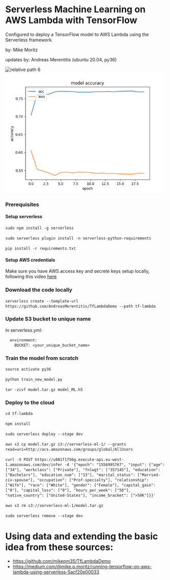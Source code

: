 # Serverless Machine Learning on AWS Lambda with TensorFlow

Configured to deploy a TensorFlow model to AWS Lambda using the Serverless framework.

by: Mike Moritz

updates by: Andreas Merentitis (ubuntu 20.04, py36)

![relative path 6](/bluriness_pie.png?raw=true "bluriness_pie.png")
![relative path 1](/model_train.png?raw=true "model_train.png")

### Prerequisites

#### Setup serverless

```  
sudo npm install -g serverless

sudo serverless plugin install -n serverless-python-requirements

pip install -r requirements.txt

```
#### Setup AWS credentials

Make sure you have AWS access key and secrete keys setup locally, following this video [here](https://www.youtube.com/watch?v=KngM5bfpttA)

### Download the code locally

```  
serverless create --template-url https://github.com/AndreasMerentitis/TfLambdaDemo --path tf-lambda
```

### Update S3 bucket to unique name
In serverless.yml:
```  
  environment:
    BUCKET: <your_unique_bucket_name> 
```


### Train the model from scratch

```
source activate py36

python train_new_model.py 

tar -zcvf model.tar.gz model_ML.h5
```


### Deploy to the cloud  


```
cd tf-lambda

npm install

sudo serverless deploy --stage dev

aws s3 cp model.tar.gz s3://serverless-ml-1/ --grants read=uri=http://acs.amazonaws.com/groups/global/AllUsers

curl -X POST https://u881f1756g.execute-api.eu-west-1.amazonaws.com/dev/infer -d '{"epoch": "1556995767", "input": {"age": ["34"], "workclass": ["Private"], "fnlwgt": ["357145"], "education": ["Bachelors"], "education_num": ["13"], "marital_status": ["Married-civ-spouse"], "occupation": ["Prof-specialty"], "relationship": ["Wife"], "race": ["White"], "gender": ["Female"], "capital_gain": ["0"], "capital_loss": ["0"], "hours_per_week": ["50"], "native_country": ["United-States"], "income_bracket": [">50K"]}}'

aws s3 rm s3://serverless-ml-1/model.tar.gz

sudo serverless remove --stage dev 
```

# Using data and extending the basic idea from these sources:
* https://github.com/mikepm35/TfLambdaDemo
* https://medium.com/@mike.p.moritz/running-tensorflow-on-aws-lambda-using-serverless-5acf20e00033









